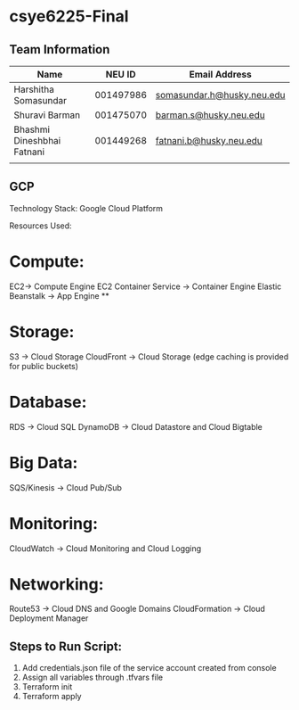# csye6225-Final

## Team Information

| Name | NEU ID | Email Address |
| --- | --- | --- |
| Harshitha Somasundar |001497986 | somasundar.h@husky.neu.edu |
| Shuravi Barman | 001475070 | barman.s@husky.neu.edu |
| Bhashmi Dineshbhai Fatnani |  001449268 |  fatnani.b@husky.neu.edu|
| | | |

## GCP 

Technology Stack: Google Cloud Platform

Resources Used:

# Compute:
EC2→ Compute Engine
EC2 Container Service → Container Engine
Elastic Beanstalk → App Engine **
# Storage:
S3 → Cloud Storage
CloudFront → Cloud Storage (edge caching is provided for public buckets)
# Database:
RDS → Cloud SQL
DynamoDB → Cloud Datastore and Cloud Bigtable
# Big Data:
SQS/Kinesis → Cloud Pub/Sub
# Monitoring:
CloudWatch → Cloud Monitoring and Cloud Logging
# Networking:
Route53 → Cloud DNS and Google Domains
CloudFormation → Cloud Deployment Manager

## Steps to Run Script:

1. Add credentials.json file of the service account created from console
2. Assign all variables through .tfvars file
3. Terraform init
4. Terraform apply
